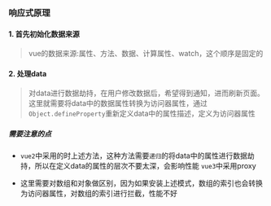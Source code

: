 ### 响应式原理

#### 1. 首先初始化数据来源
   
>vue的数据来源:属性、方法、数据、计算属性、watch，这个顺序是固定的
#### 2. 处理data

>对data进行数据劫持，在用户修改数据后，希望得到通知，进而刷新页面。
    这里就需要将data中的数据属性转换为访问器属性，通过`Object.defineProperty`重新定义data中的属性描述，定义为访问器属性

    

##### 需要注意的点
* `vue2`中采用的时上述方法，这种方法需要`递归`的将data中的属性进行数据劫持，所以在定义data的属性的层次不要太深，会影响性能
    `vue3`中采用proxy

* 这里需要对数组和对象做区别，因为如果安装上述模式，数组的索引也会转换为访问器属性，对数组的索引进行拦截，性能不好
